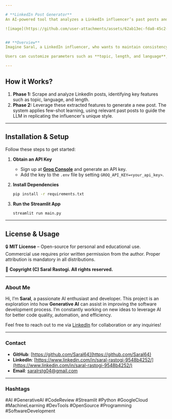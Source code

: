 ```yaml
---

# **LinkedIn Post Generator**  
An AI-powered tool that analyzes a LinkedIn influencer’s past posts and generates new ones in their unique writing style. 🚀  

![image](https://github.com/user-attachments/assets/62ab13ec-fda8-45c2-abdc-9b725c96fbe9)


## **Overview**  
Imagine Saral, a LinkedIn influencer, who wants to maintain consistency in his posts but struggles with ideas or phrasing. This tool takes his previous posts, extracts essential elements like topics, tone, and structure, and then generates fresh posts that align with his style.  

Users can customize parameters such as **topic, length, and language**, and with a click of the **"Generate"** button, they get a new post that mirrors their past writing approach.  

---
```


## **How it Works?**

1. **Phase 1:** Scrape and analyze LinkedIn posts, identifying key features such as topic, language, and length.  
2. **Phase 2:** Leverage these extracted features to generate a new post. The system applies few-shot learning, using relevant past posts to guide the LLM in replicating the influencer's unique style.  

---

## **Installation & Setup**  
Follow these steps to get started:  

1. **Obtain an API Key**  
   - Sign up at **[Groq Console](https://console.groq.com/keys)** and generate an API key.  
   - Add the key to the `.env` file by setting `GROQ_API_KEY=<your_api_key>`.  

2. **Install Dependencies**  
   ```sh
   pip install -r requirements.txt
   ```  

3. **Run the Streamlit App**  
   ```sh
   streamlit run main.py
   ```  

---

## **License & Usage**  
🔒 **MIT License** – Open-source for personal and educational use. Commercial use requires prior written permission from the author. Proper attribution is mandatory in all distributions.  

📌 **Copyright (C) Saral Rastogi. All rights reserved.**  

---

### About Me

Hi, I’m **Saral**, a passionate AI enthusiast and developer. This project is an exploration into how **Generative AI** can assist in improving the software development process. I’m constantly working on new ideas to leverage AI for better code quality, automation, and efficiency.

Feel free to reach out to me via [LinkedIn](https://www.linkedin.com/in/saral-rastogi-9548b4252/) for collaboration or any inquiries!

---

### Contact

- **GitHub**: [https://github.com/Saral64](https://github.com/Saral64)
- **LinkedIn**: [https://www.linkedin.com/in/saral-rastogi-9548b4252/](https://www.linkedin.com/in/saral-rastogi-9548b4252/)
- **Email**: saralrstg04@gmail.com

---

### Hashtags

#AI #GenerativeAI #CodeReview #Streamlit #Python #GoogleCloud #MachineLearning #DevTools #OpenSource #Programming #SoftwareDevelopment

